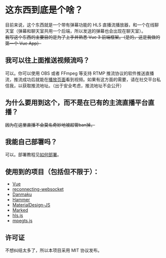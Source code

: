 # 这东西到底是个啥？

目前来说，这个东西就是一个带有弹幕功能的 HLS 直播流播放器，和一个在线聊天室（弹幕和聊天室共用一个后端，所以发送的弹幕也会出现在聊天室）。<br>
~~我写这个东西的主要目的是为了上手并熟悉 Vue 3 前端框架。（是的，这是我做的第一个 Vue App）~~

## 我可以往上面推送视频流吗？

可以。你可以使用 OBS 或者 FFmpeg 等支持 RTMP 推流协议的软件推送直播流，推流成功后就能在[播放页面](https://play.wzq02.top/player)看到视频。如果有这方面的需要，请在社交平台私信我，以获取推流地址。（出于安全考虑，推流地址不会公开）

## 为什么要用到这个，而不是在已有的主流直播平台直播？

~~因为在这里直播不会莫名奇妙地被超管ban掉。~~

## 我能自己部署吗？

可以。部署教程见[如何部署](./deployment_zh-CN.md)。

## 使用到的项目（包括但不限于）：

- [Vue](https://vuejs.org/)
- [reconnecting-websocket](https://github.com/pladaria/reconnecting-websocket)
- [Danmaku](https://danmaku.js.org/)
- [Hammer](http://hammerjs.github.io/)
- [MaterialDesign-JS](https://github.com/Templarian/MaterialDesign-JS)
- [Marked](https://marked.js.org/)
- [hls.js](https://github.com/video-dev/hls.js/)
- [mpegts.js](https://github.com/xqq/mpegts.js)

## 许可证

不想纠结太多了，所以本项目采用 MIT 协议发布。